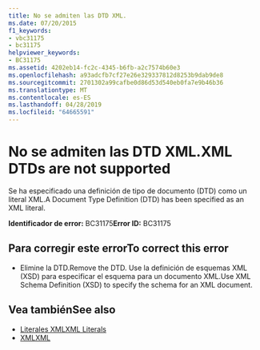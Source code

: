 ```yaml
---
title: No se admiten las DTD XML.
ms.date: 07/20/2015
f1_keywords:
- vbc31175
- bc31175
helpviewer_keywords:
- BC31175
ms.assetid: 4202eb14-fc2c-4345-b6fb-a2c7574b60e3
ms.openlocfilehash: a93adcfb7cf27e26e329337812d8253b9dab9de8
ms.sourcegitcommit: 2701302a99cafbe0d86d53d540eb0fa7e9b46b36
ms.translationtype: MT
ms.contentlocale: es-ES
ms.lasthandoff: 04/28/2019
ms.locfileid: "64665591"
---
```

# <a name="xml-dtds-are-not-supported"></a><span data-ttu-id="e84df-102">No se admiten las DTD XML.</span><span class="sxs-lookup"><span data-stu-id="e84df-102">XML DTDs are not supported</span></span>
<span data-ttu-id="e84df-103">Se ha especificado una definición de tipo de documento (DTD) como un literal XML.</span><span class="sxs-lookup"><span data-stu-id="e84df-103">A Document Type Definition (DTD) has been specified as an XML literal.</span></span>  
  
 <span data-ttu-id="e84df-104">**Identificador de error:** BC31175</span><span class="sxs-lookup"><span data-stu-id="e84df-104">**Error ID:** BC31175</span></span>  
  
## <a name="to-correct-this-error"></a><span data-ttu-id="e84df-105">Para corregir este error</span><span class="sxs-lookup"><span data-stu-id="e84df-105">To correct this error</span></span>  
  
- <span data-ttu-id="e84df-106">Elimine la DTD.</span><span class="sxs-lookup"><span data-stu-id="e84df-106">Remove the DTD.</span></span> <span data-ttu-id="e84df-107">Use la definición de esquemas XML (XSD) para especificar el esquema para un documento XML.</span><span class="sxs-lookup"><span data-stu-id="e84df-107">Use XML Schema Definition (XSD) to specify the schema for an XML document.</span></span>  
  
## <a name="see-also"></a><span data-ttu-id="e84df-108">Vea también</span><span class="sxs-lookup"><span data-stu-id="e84df-108">See also</span></span>

- [<span data-ttu-id="e84df-109">Literales XML</span><span class="sxs-lookup"><span data-stu-id="e84df-109">XML Literals</span></span>](../../visual-basic/language-reference/xml-literals/index.md)
- [<span data-ttu-id="e84df-110">XML</span><span class="sxs-lookup"><span data-stu-id="e84df-110">XML</span></span>](../../visual-basic/programming-guide/language-features/xml/index.md)
